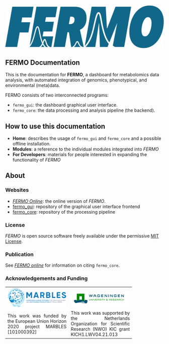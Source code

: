 ![FERMO logo](./assets/images/logo.fermo.svg)

## FERMO Documentation

This is the documentation for **FERMO**, a dashboard for metabolomics data analysis, with automated integration of genomics, phenotypical, and environmental (meta)data. 

FERMO consists of two interconnected programs:

- `fermo_gui`: the dashboard graphical user interface. 
- `fermo_core`: the data processing and analysis pipeline (the backend).


## How to use this documentation

- **Home**: describes the usage of `fermo_gui` and `fermo_core` and a possible offline installation.
- **Modules**: a reference to the individual modules integrated into *FERMO*
- **For Developers**: materials for people interested in expanding the functionality of *FERMO*

## About

### Websites
- [*FERMO Online*](https://fermo.bioinformatics.nl/): the online version of *FERMO*.
- [fermo_gui](https://github.com/fermo-met/fermo_gui): repository of the graphical user interface frontend
- [fermo_core](https://github.com/mmzdouc/fermo_core): repository of the processing pipeline

### License

*FERMO* is open source software freely available under the permissive [MIT License](https://opensource.org/license/mit).

### Publication

See [*FERMO online*](https://fermo.bioinformatics.nl/) for information on citing `fermo_core`.

### Acknowledgements and Funding

<table style="border-collapse: collapse; width: 80%;">
  <tr>
    <td style="border: none; width: 50%;"><img src="assets/images/logo.marbles.svg" alt="Logo Marbles" style="width: 100%;"></td>
    <td style="border: none; width: 50%;"><img src="assets/images/logo.wur.png" alt="Logo Wageningen University" style="width: 100%;"></td>
  </tr>
  <tr>
    <td style="border: none; width: 50%; text-align: justify;">This work was funded by the European Union Horizon 2020 project MARBLES [101000392]</td>
    <td style="border: none; width: 50%; text-align: justify;">This work was supported by the Netherlands Organization for Scientific Research (NWO) KIC grant KICH1.LWV04.21.013</td>
  </tr>
</table>



